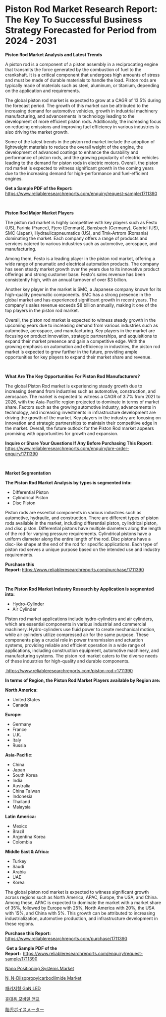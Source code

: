 <p><h1>Piston Rod Market Research Report: The Key To Successful Business Strategy Forecasted for Period from 2024 - 2031</h1></p><p><strong>Piston Rod Market Analysis and Latest Trends</strong></p>
<p><p>A piston rod is a component of a piston assembly in a reciprocating engine that transmits the force generated by the combustion of fuel to the crankshaft. It is a critical component that undergoes high amounts of stress and must be made of durable materials to handle the load. Piston rods are typically made of materials such as steel, aluminum, or titanium, depending on the application and requirements.</p><p>The global piston rod market is expected to grow at a CAGR of 13.5% during the forecast period. The growth of this market can be attributed to the increasing demand for automotive vehicles, growth in industrial machinery manufacturing, and advancements in technology leading to the development of more efficient piston rods. Additionally, the increasing focus on reducing emissions and improving fuel efficiency in various industries is also driving the market growth.</p><p>Some of the latest trends in the piston rod market include the adoption of lightweight materials to reduce the overall weight of the engine, the development of advanced coatings to enhance the durability and performance of piston rods, and the growing popularity of electric vehicles leading to the demand for piston rods in electric motors. Overall, the piston rod market is expected to witness significant growth in the coming years due to the increasing demand for high-performance and fuel-efficient engines.</p></p>
<p><strong>Get a Sample PDF of the Report:&nbsp;</strong> <a href="https://www.reliableresearchreports.com/enquiry/request-sample/1711390">https://www.reliableresearchreports.com/enquiry/request-sample/1711390</a></p>
<p>&nbsp;</p>
<p><strong>Piston Rod Major Market Players</strong></p>
<p><p>The piston rod market is highly competitive with key players such as Festo (US), Farinia (France), Fjero (Denmark), Bansbach (Germany), Gabriel (US), SMC (Japan), Hydraulicspneumatics (US), and Tmk-Artrom (Romania) dominating the market. Each company offers a range of products and services catered to various industries such as automotive, aerospace, and manufacturing.</p><p>Among them, Festo is a leading player in the piston rod market, offering a wide range of pneumatic and electrical automation products. The company has seen steady market growth over the years due to its innovative product offerings and strong customer base. Festo's sales revenue has been consistently high, with an annual turnover of over $3 billion.</p><p>Another key player in the market is SMC, a Japanese company known for its high-quality pneumatic components. SMC has a strong presence in the global market and has experienced significant growth in recent years. The company's sales revenue exceeds $8 billion annually, making it one of the top players in the piston rod market.</p><p>Overall, the piston rod market is expected to witness steady growth in the upcoming years due to increasing demand from various industries such as automotive, aerospace, and manufacturing. Key players in the market are focusing on product innovation, strategic partnerships, and acquisitions to expand their market presence and gain a competitive edge. With the growing emphasis on automation and efficiency in industries, the piston rod market is expected to grow further in the future, providing ample opportunities for key players to expand their market share and revenue.</p></p>
<p>&nbsp;</p>
<p><strong>What Are The Key Opportunities For Piston Rod Manufacturers?</strong></p>
<p><p>The global Piston Rod market is experiencing steady growth due to increasing demand from industries such as automotive, construction, and aerospace. The market is expected to witness a CAGR of 3.7% from 2021 to 2026, with the Asia-Pacific region projected to dominate in terms of market share. Factors such as the growing automotive industry, advancements in technology, and increasing investments in infrastructure development are driving the growth of the market. Key players in the industry are focusing on innovation and strategic partnerships to maintain their competitive edge in the market. Overall, the future outlook for the Piston Rod market appears promising with opportunities for growth and expansion.</p></p>
<p><strong>Inquire or Share Your Questions If Any Before Purchasing This Report:</strong> <a href="https://www.reliableresearchreports.com/enquiry/pre-order-enquiry/1711390">https://www.reliableresearchreports.com/enquiry/pre-order-enquiry/1711390</a></p>
<p>&nbsp;</p>
<p><strong>Market Segmentation</strong></p>
<p><strong>The Piston Rod Market Analysis by types is segmented into:</strong></p>
<p><ul><li>Differential Piston</li><li>Cylindrical Piston</li><li>Disc Piston</li></ul></p>
<p><p>Piston rods are essential components in various industries such as automotive, hydraulic, and construction. There are different types of piston rods available in the market, including differential piston, cylindrical piston, and disc piston. Differential pistons have multiple diameters along the length of the rod for varying pressure requirements. Cylindrical pistons have a uniform diameter along the entire length of the rod. Disc pistons have a disc-like shape at the end of the rod for specific applications. Each type of piston rod serves a unique purpose based on the intended use and industry requirements.</p></p>
<p><strong>Purchase this Report:&nbsp;</strong><a href="https://www.reliableresearchreports.com/purchase/1711390">https://www.reliableresearchreports.com/purchase/1711390</a></p>
<p>&nbsp;</p>
<p><strong>The Piston Rod Market Industry Research by Application is segmented into:</strong></p>
<p><ul><li>Hydro-Cylinder</li><li>Air Cylinder</li></ul></p>
<p><p>Piston rod market applications include hydro-cylinders and air cylinders, which are essential components in various industrial and commercial machinery. Hydro-cylinders use fluid power to create mechanical motion, while air cylinders utilize compressed air for the same purpose. These components play a crucial role in power transmission and actuation systems, providing reliable and efficient operation in a wide range of applications, including construction equipment, automotive machinery, and manufacturing systems. The piston rod market caters to the diverse needs of these industries for high-quality and durable components.</p></p>
<p><a href="https://www.reliableresearchreports.com/piston-rod-r1711390">&nbsp;https://www.reliableresearchreports.com/piston-rod-r1711390</a></p>
<p><strong>In terms of Region, the Piston Rod Market Players available by Region are:</strong></p>
<p>
    <p> <strong> North America: </strong>
        <ul>
            <li>United States</li>
            <li>Canada</li>
        </ul>
        </p> 
    <p> <strong> Europe: </strong>
        <ul>
            <li>Germany</li>
            <li>France</li>
            <li>U.K.</li>
            <li>Italy</li>
            <li>Russia</li>
        </ul>
        </p> 
    <p> <strong> Asia-Pacific: </strong>
        <ul>
            <li>China</li>
            <li>Japan</li>
            <li>South Korea</li>
            <li>India</li>
            <li>Australia</li>
            <li>China Taiwan</li>
            <li>Indonesia</li>
            <li>Thailand</li>
            <li>Malaysia</li>
        </ul>
        </p> 
    <p> <strong> Latin America: </strong>
        <ul>
            <li>Mexico</li>
            <li>Brazil</li>
            <li>Argentina Korea</li>
            <li>Colombia</li>
        </ul>
        </p> 
    <p> <strong> Middle East & Africa: </strong>
        <ul>
            <li>Turkey</li>
            <li>Saudi</li>
            <li>Arabia</li>
            <li>UAE</li>
            <li>Korea</li>
        </ul>
    </p>
    </p>
<p><p>The global piston rod market is expected to witness significant growth across regions such as North America, APAC, Europe, the USA, and China. Among these, APAC is expected to dominate the market with a market share of 35%, followed by Europe with 25%, North America with 20%, the USA with 15%, and China with 5%. This growth can be attributed to increasing industrialization, automotive production, and infrastructure development in these regions.</p></p>
<p><strong>Purchase this Report: </strong><a href="https://www.reliableresearchreports.com/purchase/1711390">https://www.reliableresearchreports.com/purchase/1711390</a></p>
<p>&nbsp;<strong>Get a Sample PDF of the Report:&nbsp;&nbsp;</strong><a href="https://www.reliableresearchreports.com/enquiry/request-sample/1711390">https://www.reliableresearchreports.com/enquiry/request-sample/1711390</a></p>
<p><strong></strong></p>
<p><p><a href="https://github.com/brentleyjimmiealvaradoz4l1rea/Market-Research-Report-List-2/blob/main/nano-positioning-systems-market.md">Nano Positioning Systems Market</a></p><p><a href="https://github.com/khayangel/Market-Research-Report-List-3/blob/main/n-n-diisopropylcarbodiimide-market.md">N, N-Diisopropylcarbodiimide Market</a></p><p><a href="https://github.com/khairinauzunul/Market-Research-Report-List-1/blob/main/9721678123607.md">패키지형 GaN LED</a></p><p><a href="https://github.com/kimvicki3212024/Market-Research-Report-List-1/blob/main/5032847123608.md">휴대용 모바일 앰프</a></p><p><a href="https://github.com/AriMuller2009/Market-Research-Report-List-2/blob/main/5124937126804.md">胎児ボイスメーター</a></p></p>